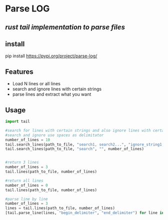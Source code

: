 # Parse LOG
## _rust tail implementation to parse files_

## install
pip install https://pypi.org/project/parse-log/

## Features

- Load N lines or all lines
- search and ignore lines with certain strings
- parse lines and extract what you want

## Usage
```python
import tail

#search for lines with certain strings and also ignore lines with certain strings
#search and ignore use spaces as delimitator
number_of_lines = 10
tail.search_lines(path_to_file, "search1, search2...", "ignore_string1, ignore_string2...", number_of_lines)
tail.search_lines(path_to_file, "search", "", number_of_lines)


#return 3 lines
number_of_lines = 3
tail.lines(path_to_file, number_of_lines)

#return all lines
number_of_lines = 0
tail.lines(path_to_file, number_of_lines)

#parse line by line
number_of_lines = 3
lines = tail.lines(path_to_file, number_of_lines)
[tail.parse_line(lines, "begin_delimiter", "end_delimiter") for line in lines]
```
